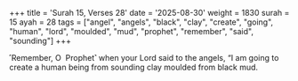 +++
title = 'Surah 15, Verses 28'
date = '2025-08-30'
weight = 1830
surah = 15
ayah = 28
tags = ["angel", "angels", "black", "clay", "create", "going", "human", "lord", "moulded", "mud", "prophet", "remember", "said", "sounding"]
+++

˹Remember, O  Prophet˺ when your Lord said to the angels, “I am going to create a human being from sounding clay moulded from black mud.